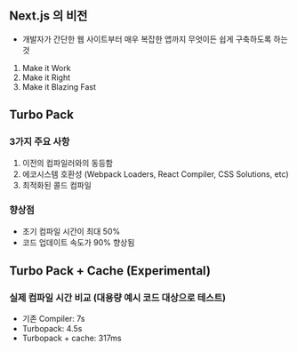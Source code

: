 ## Next.js 의 비전

- 개발자가 간단한 웹 사이트부터 매우 복잡한 앱까지 무엇이든 쉽게 구축하도록 하는것

1. Make it Work
2. Make it Right
3. Make it Blazing Fast

## Turbo Pack

### 3가지 주요 사항

1. 이전의 컴파일러와의 동등함
2. 에코시스템 호환성 (Webpack Loaders, React Compiler, CSS Solutions, etc)
3. 최적화된 콜드 컴파일

### 향상점

- 초기 컴파일 시간이 최대 50%
- 코드 업데이트 속도가 90% 향상됨

## Turbo Pack + Cache (Experimental)

### 실제 컴파일 시간 비교 (대용량 예시 코드 대상으로 테스트)

- 기존 Compiler: 7s
- Turbopack: 4.5s
- Turbopack + cache: 317ms
